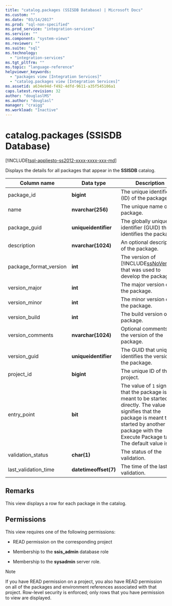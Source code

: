 ```yaml
---
title: "catalog.packages (SSISDB Database) | Microsoft Docs"
ms.custom: ""
ms.date: "03/14/2017"
ms.prod: "sql-non-specified"
ms.prod_service: "integration-services"
ms.service: ""
ms.component: "system-views"
ms.reviewer: ""
ms.suite: "sql"
ms.technology: 
  - "integration-services"
ms.tgt_pltfrm: ""
ms.topic: "language-reference"
helpviewer_keywords: 
  - "packages view [Integration Services]"
  - "catalog.packages view [Integration Services]"
ms.assetid: a634e94d-f492-4dfd-9611-a35f545106a1
caps.latest.revision: 32
author: "douglaslMS"
ms.author: "douglasl"
manager: "craigg"
ms.workload: "Inactive"
---
```

# catalog.packages (SSISDB Database)
[!INCLUDE[tsql-appliesto-ss2012-xxxx-xxxx-xxx-md](../../includes/tsql-appliesto-ss2012-xxxx-xxxx-xxx-md.md)]

  Displays the details for all packages that appear in the **SSISDB** catalog.  
  
|Column name|Data type|Description|  
|-----------------|---------------|-----------------|  
|package_id|**bigint**|The unique identifier (ID) of the package.|  
|name|**nvarchar(256)**|The unique name of the package.|  
|package_guid|**uniqueidentifier**|The globally unique identifier (GUID) that identifies the package.|  
|description|**nvarchar(1024)**|An optional description of the package.|  
|package_format_version|**int**|The version of [!INCLUDE[ssNoVersion](../../includes/ssnoversion-md.md)] that was used to develop the package.|  
|version_major|**int**|The major version of the package.|  
|version_minor|**int**|The minor version of the package.|  
|version_build|**int**|The build version of the package.|  
|version_comments|**nvarchar(1024)**|Optional comments on the version of the package.|  
|version_guid|**uniqueidentifier**|The GUID that uniquely identifies the version of the package.|  
|project_id|**bigint**|The unique ID of the project.|  
|entry_point|**bit**|The value of `1` signifies that the package is meant to be started directly. The value of `0` signifies that the package is meant to be started by another package with the Execute Package task. The default value is `1`.|  
|validation_status|**char(1)**|The status of the validation.|  
|last_validation_time|**datetimeoffset(7)**|The time of the last validation.|  
  
## Remarks  
 This view displays a row for each package in the catalog.  
  
## Permissions  
 This view requires one of the following permissions:  
  
-   READ permission on the corresponding project  
  
-   Membership to the **ssis_admin** database role  
  
-   Membership to the **sysadmin** server role.  
  
> [!NOTE]  
>  If you have READ permission on a project, you also have READ permission on all of the packages and environment references associated with that project. Row-level security is enforced; only rows that you have permission to view are displayed.  
  
  
